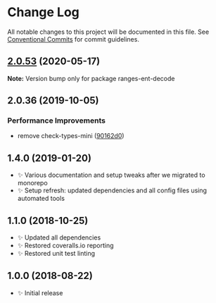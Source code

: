 # Change Log

All notable changes to this project will be documented in this file.
See [Conventional Commits](https://conventionalcommits.org) for commit guidelines.

## [2.0.53](https://gitlab.com/codsen/codsen/compare/ranges-ent-decode@2.0.52...ranges-ent-decode@2.0.53) (2020-05-17)

**Note:** Version bump only for package ranges-ent-decode





## 2.0.36 (2019-10-05)

### Performance Improvements

- remove check-types-mini ([90162d0](https://gitlab.com/codsen/codsen/commit/90162d0))

## 1.4.0 (2019-01-20)

- ✨ Various documentation and setup tweaks after we migrated to monorepo
- ✨ Setup refresh: updated dependencies and all config files using automated tools

## 1.1.0 (2018-10-25)

- ✨ Updated all dependencies
- ✨ Restored coveralls.io reporting
- ✨ Restored unit test linting

## 1.0.0 (2018-08-22)

- ✨ Initial release

